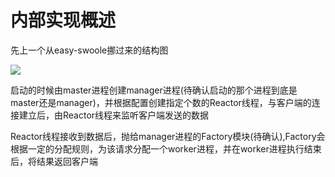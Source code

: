 # 内部实现概述

先上一个从easy-swoole挪过来的结构图

![](http://static.zybuluo.com/Lancelot2014/xpatz2wxco47xrzi5xc3keni/structure.png)

启动的时候由master进程创建manager进程\(待确认启动的那个进程到底是master还是manager\)，并根据配置创建指定个数的Reactor线程，与客户端的连接建立后，由Reactor线程来监听客户端发送的数据

Reactor线程接收到数据后，抛给manager进程的Factory模块\(待确认\),Factory会根据一定的分配规则，为该请求分配一个worker进程，并在worker进程执行结束后，将结果返回客户端

